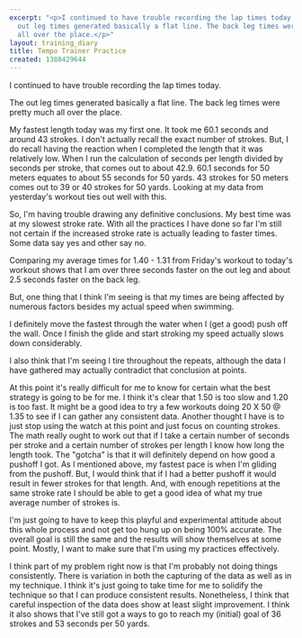 ```yaml
---
excerpt: "<p>I continued to have trouble recording the lap times today.</p><p>The
  out leg times generated basically a flat line. The back leg times were pretty much
  all over the place.</p>"
layout: training_diary
title: Tempo Trainer Practice
created: 1388429644
---
```

<p>I continued to have trouble recording the lap times today.</p><p>The out leg times generated basically a flat line. The back leg times were pretty much all over the place.</p><p>My fastest length today was my first one. It took me 60.1 seconds and around 43 strokes. I don't actually recall the exact number of strokes. But, I do recall having the reaction when I completed the length that it was relatively low. When I run the calculation of seconds per length divided by seconds per stroke, that comes out to about 42.9. 60.1 seconds for 50 meters equates to about 55 seconds for 50 yards. 43 strokes for 50 meters comes out to 39 or 40 strokes for 50 yards. Looking at my data from yesterday's workout ties out well with this.</p><p>So, I'm having trouble drawing any definitive conclusions. My best time was at my slowest stroke rate. With all the practices I have done so far I'm still not certain if the increased stroke rate is actually leading to faster times. Some data say yes and other say no.</p><p>Comparing my average times for 1.40 - 1.31 from Friday's workout to today's workout shows that I am over three seconds faster on the out leg and about 2.5 seconds faster on the back leg.</p><p>But, one thing that I think I'm seeing is that my times are being affected by numerous factors besides my actual speed when swimming.</p><p>I definitely move the fastest through the water when I (get a good) push off the wall. Once I finish the glide and start stroking my speed actually slows down considerably.</p><p>I also think that I'm seeing I tire throughout the repeats, although the data I have gathered may actually contradict that conclusion at points.</p><p>At this point it's really difficult for me to know for certain what the best strategy is going to be for me. I think it's clear that 1.50 is too slow and 1.20 is too fast. It might be a good idea to try a few workouts doing 20 X 50 @ 1.35 to see if I can gather any consistent data. Another thought I have is to just stop using the watch at this point and just focus on counting strokes. The math really ought to work out that if I take a certain number of seconds per stroke and a certain number of strokes per length I know how long the length took. The "gotcha" is that it will definitely depend on how good a pushoff I got. As I mentioned above, my fastest pace is when I'm gliding from the pushoff. But, I would think that if I had a better pushoff it would result in fewer strokes for that length. And, with enough repetitions at the same stroke rate I should be able to get a good idea of what my true average number of strokes is.</p><p>I'm just going to have to keep this playful and experimental attitude about this whole process and not get too hung up on being 100% accurate. The overall goal is still the same and the results will show themselves at some point. Mostly, I want to make sure that I'm using my practices effectively.</p><p>I think part of my problem right now is that I'm probably not doing things consistently. There is variation in both the capturing of the data as well as in my technique. I think it's just going to take time for me to solidify the technique so that I can produce consistent results. Nonetheless, I think that careful inspection of the data does show at least slight improvement. I think it also shows that I've still got a ways to go to reach my (initial) goal of 36 strokes and 53 seconds per 50 yards.</p>
